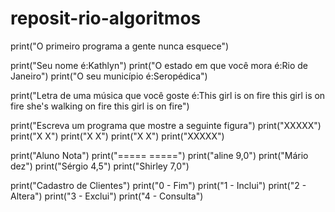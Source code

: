 # reposit-rio-algoritmos


print("O primeiro programa a gente nunca esquece")

print("Seu nome é:Kathlyn")
print("O estado em que você mora é:Rio de Janeiro")
print("O seu município é:Seropédica")

print("Letra de uma música que você goste é:This girl is on fire this girl is on fire she's walking on fire this girl is on fire")

print("Escreva um programa que mostre a seguinte figura")
print("XXXXX")
print("X   X")
print("X   X")
print("X   X")
print("XXXXX")

print("Aluno  Nota")
print("=====  =====")
print("aline   9,0")
print("Mário   dez")
print("Sérgio  4,5")
print("Shirley 7,0")

print("Cadastro de Clientes")
print("0 - Fim")
print("1 - Inclui")
print("2 - Altera")
print("3 - Exclui")
print("4 - Consulta")



